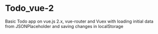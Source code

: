 # Todo_vue-2
Basic Todo app on vue.js 2.x, vue-router and Vuex with loading initial data from JSONPlaceholder and saving changes in localStorage
